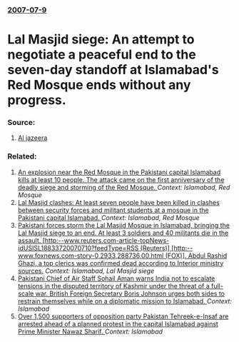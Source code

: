 ### [2007-07-9](/news/2007/07/9/index.md)

#  Lal Masjid siege: An attempt to negotiate a peaceful end to the seven-day standoff at Islamabad's Red Mosque ends without any progress. 




### Source:

1. [Al jazeera](http://english.aljazeera.net/NR/exeres/628DFB93-8F23-49C3-A56E-EBD006B0D607.htm)

### Related:

1. [ An explosion near the Red Mosque in the Pakistani capital Islamabad kills at least 10 people. The attack came on the first anniversary of the deadly siege and storming of the Red Mosque. ](/news/2008/07/6/an-explosion-near-the-red-mosque-in-the-pakistani-capital-islamabad-kills-at-least-10-people-the-attack-came-on-the-first-anniversary-of-t.md) _Context: Islamabad, Red Mosque_
2. [ Lal Masjid clashes: At least seven people have been killed in clashes between security forces and militant students at a mosque in the Pakistani capital Islamabad. ](/news/2007/07/3/lal-masjid-clashes-at-least-seven-people-have-been-killed-in-clashes-between-security-forces-and-militant-students-at-a-mosque-in-the-paki.md) _Context: Islamabad, Red Mosque_
3. [ Pakistani forces storm the Lal Masjid Mosque in Islamabad, bringing the Lal Masjid siege to an end. At least 3 soldiers and 40 militants die in the assault. [http:--www.reuters.com-article-topNews-idUSISL18833720070710?feedType=RSS (Reuters)] [http:--www.foxnews.com-story-0,2933,288736,00.html (FOX)]. Abdul Rashid Ghazi, a top clerics was confirmed dead according to Interior ministry sources.](/news/2007/07/10/pakistani-forces-storm-the-lal-masjid-mosque-in-islamabad-bringing-the-lal-masjid-siege-to-an-end-at-least-3-soldiers-and-40-militants-di.md) _Context: Islamabad, Lal Masjid siege_
4. [Pakistani Chief of Air Staff Sohail Aman warns India not to escalate tensions in the disputed territory of Kashmir under the threat of a full-scale war. British Foreign Secretary Boris Johnson urges both sides to restrain themselves while on a diplomatic mission to Islamabad. ](/news/2016/11/24/pakistani-chief-of-air-staff-sohail-aman-warns-india-not-to-escalate-tensions-in-the-disputed-territory-of-kashmir-under-the-threat-of-a-ful.md) _Context: Islamabad_
5. [Over 1,500 supporters of opposition party Pakistan Tehreek-e-Insaf are arrested ahead of a planned protest in the capital Islamabad against Prime Minister Nawaz Sharif. ](/news/2016/10/31/over-1-500-supporters-of-opposition-party-pakistan-tehreek-e-insaf-are-arrested-ahead-of-a-planned-protest-in-the-capital-islamabad-against.md) _Context: Islamabad_
